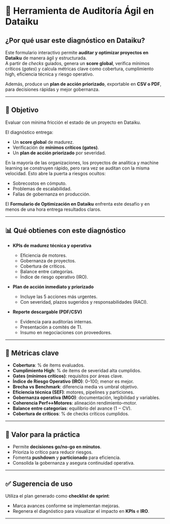 # 🧭 Herramienta de Auditoría Ágil en Dataiku

## ¿Por qué usar este diagnóstico en Dataiku?
Este formulario interactivo permite **auditar y optimizar proyectos en Dataiku** de manera ágil y estructurada.  
A partir de *checks* guiados, genera un **score global**, verifica mínimos críticos (*gates*) y calcula métricas clave como cobertura, cumplimiento high, eficiencia técnica y riesgo operativo.  

Además, produce un **plan de acción priorizado**, exportable en **CSV o PDF**, para decisiones rápidas y mejor gobernanza.

---

## 🎯 Objetivo
Evaluar con mínima fricción el estado de un proyecto en Dataiku.  

El diagnóstico entrega:  
- Un **score global** de madurez.  
- Verificación de **mínimos críticos (gates)**.  
- Un **plan de acción priorizado** por severidad.  

En la mayoría de las organizaciones, los proyectos de analítica y machine learning se construyen rápido, pero rara vez se auditan con la misma velocidad. Esto abre la puerta a riesgos ocultos:  
- Sobrecostos en cómputo.  
- Problemas de escalabilidad.  
- Fallas de gobernanza en producción.  

El **Formulario de Optimización en Dataiku** enfrenta este desafío y en menos de una hora entrega resultados claros.

---

## 📊 Qué obtienes con este diagnóstico

- **KPIs de madurez técnica y operativa**  
  - Eficiencia de motores.  
  - Gobernanza de proyectos.  
  - Cobertura de críticos.  
  - Balance entre categorías.  
  - Índice de riesgo operativo (IRO).  

- **Plan de acción inmediato y priorizado**  
  - Incluye las 5 acciones más urgentes.  
  - Con severidad, plazos sugeridos y responsabilidades (RACI).  

- **Reporte descargable (PDF/CSV)**  
  - Evidencia para auditorías internas.  
  - Presentación a comités de TI.  
  - Insumo en negociaciones con proveedores.  

---

## 📐 Métricas clave

- **Cobertura**: % de ítems evaluados.  
- **Cumplimiento High**: % de ítems de severidad alta cumplidos.  
- **Gates (mínimos críticos)**: requisitos por áreas clave.  
- **Índice de Riesgo Operativo (IRO)**: 0–100; menor es mejor.  
- **Brecha vs Benchmark**: diferencia media vs umbral objetivo.  
- **Eficiencia técnica (SEF)**: motores, pipelines y particiones.  
- **Gobernanza operativa (MGO)**: documentación, legibilidad y variables.  
- **Coherencia Perf↔Motores**: alineación rendimiento–motor.  
- **Balance entre categorías**: equilibrio del avance (1 − CV).  
- **Cobertura de críticos**: % de checks críticos cumplidos.  

---

## 🚀 Valor para la práctica
- Permite **decisiones go/no-go en minutos**.  
- Prioriza lo crítico para reducir riesgos.  
- Fomenta **pushdown** y **particionado** para eficiencia.  
- Consolida la gobernanza y asegura continuidad operativa.  

---

## ✅ Sugerencia de uso
Utiliza el plan generado como **checklist de sprint**:  
- Marca avances conforme se implementan mejoras.  
- Regenera el diagnóstico para visualizar el impacto en **KPIs** e **IRO**.  

---
